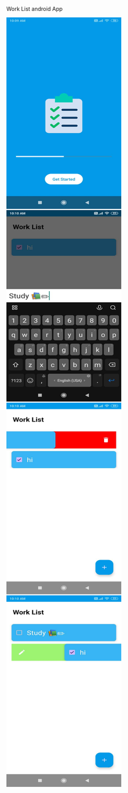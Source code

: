 Work List android App

<img src="https://github.com/sudarshancode/WorkListAndroidApp/blob/main/note1.jfif" alt="Alt Text" width="300" height="500">
<img src="https://github.com/sudarshancode/WorkListAndroidApp/blob/main/note2.jfif" alt="Alt Text" width="300" height="500">
<img src="https://github.com/sudarshancode/WorkListAndroidApp/blob/main/note3.jfif" alt="Alt Text" width="300" height="500">
<img src="https://github.com/sudarshancode/WorkListAndroidApp/blob/main/note4.jfif" alt="Alt Text" width="300" height="500">

